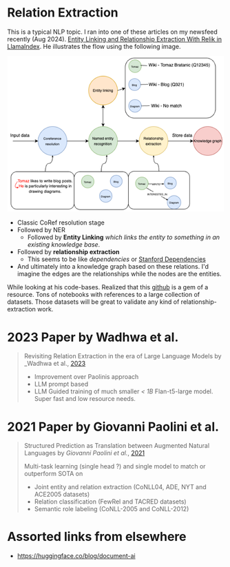 # Relation Extraction

This is a typical NLP topic. I ran into one of these articles on my newsfeed recently (Aug 2024). [Entity Linking and Relationship Extraction With Relik in LlamaIndex](https://neo4j.com/developer-blog/entity-linking-relationship-extraction-relik-llamaindex/). He illustrates the flow using the following image.

![Info extraction pipeline](../img/info_extraction_pipeline.png)

 - Classic CoRef resolution stage
 - Followed by NER
   - Followed by **Entity Linking** _which links the entity to something in an existing knowledge base_.
 - Followed by **relationship extraction**   
   - This seems to be like _dependencies_ or [Stanford Dependencies](../NLP/pdfs/Stanford_CoreNLP_Universal_Dependencies_Manual.pdf)
 - And ultimately into a knowledge graph based on these relations. I'd imagine the edges are the relationships while the nodes are the entities.

While looking at his code-bases. Realized that this [github](https://github.com/tomasonjo/blogs/tree/master) is a gem of a resource. Tons of notebooks with references to a large collection of datasets. Those datasets will be great to validate any kind of relationship-extraction work.

# 2023 Paper by Wadhwa et al.

> Revisiting Relation Extraction in the era of Large Language Models by _Wadhwa et al., [2023](https://aclanthology.org/2023.acl-long.868.pdf#page=10&zoom=100,88,677)
> 
> - Improvement over Paolinis approach
> - LLM prompt based
> - LLM Guided training of much smaller _< 1B_ Flan-t5-large model. Super fast and low resource needs.

# 2021 Paper by Giovanni Paolini et al.

> Structured Prediction as Translation between Augmented Natural Languages by _Giovanni Paolini et al._, [2021](https://openreview.net/forum?id=US-TP-xnXI)
>
> Multi-task learning (single head ?) and single model to match or outperform SOTA on 
> - Joint entity and relation extraction (CoNLL04, ADE, NYT and ACE2005 datasets)
> - Relation classification (FewRel and TACRED datasets)
> - Semantic role labeling (CoNLL-2005 and CoNLL-2012)

# Assorted links from elsewhere

 - https://huggingface.co/blog/document-ai